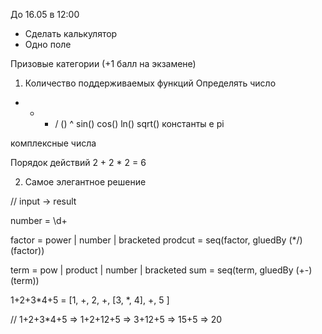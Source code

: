 До 16.05 в 12:00

- Сделать калькулятор
- Одно поле

Призовые категории (+1 балл на экзамене)
1. Количество поддерживаемых функций
  Определять число
  + - * /
  ()
  ^
  sin()
  cos()
  ln()
  sqrt()
  константы e pi

  комплексные числа

  Порядок действий  2 + 2 * 2 = 6

2. Самое элегантное решение


// input -> result


number = \d+


factor = power | number | bracketed
prodcut = seq(factor, gluedBy (*/) (factor)) 


term = pow | product | number | bracketed
sum = seq(term, gluedBy (+-) (term)) 


1+2+3*4+5 = [1, +, 2, +, [3, *, 4], +, 5 ]

// 1+2+3*4+5 => 1+2+12+5 => 3+12+5 => 15+5 => 20